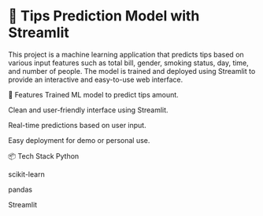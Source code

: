 # 🧠 Tips Prediction Model with Streamlit
This project is a machine learning application that predicts tips based on various input features such as total bill, gender, smoking status, day, time, and number of people.
The model is trained and deployed using Streamlit to provide an interactive and easy-to-use web interface.

🚀 Features
Trained ML model to predict tips amount.

Clean and user-friendly interface using Streamlit.

Real-time predictions based on user input.

Easy deployment for demo or personal use.

📦 Tech Stack
Python

scikit-learn

pandas

Streamlit
